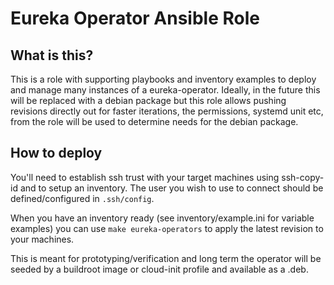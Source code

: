 # Eureka Operator Ansible Role

## What is this?

This is a role with supporting playbooks and inventory examples to deploy and manage many instances of a eureka-operator.
Ideally, in the future this will be replaced with a debian package but this role allows pushing revisions directly out for faster iterations, 
the permissions, systemd unit etc, from the role will be used to determine needs for the debian package.

## How to deploy

You'll need to establish ssh trust with your target machines using ssh-copy-id and to setup an inventory. The user you wish to use to connect should be defined/configured in `.ssh/config`.

When you have an inventory ready (see inventory/example.ini for variable examples) you can use `make eureka-operators` to apply the latest revision to your machines.

This is meant for prototyping/verification and long term the operator will be seeded by a buildroot image or cloud-init profile and available as a .deb.
